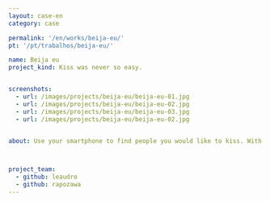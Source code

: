 ```yaml
---
layout: case-en
category: case

permalink: '/en/works/beija-eu/'
pt: '/pt/trabalhos/beija-eu/'

name: Beija eu
project_kind: Kiss was never so easy. 


screenshots:
  - url: /images/projects/beija-eu/beija-eu-01.jpg
  - url: /images/projects/beija-eu/beija-eu-02.jpg
  - url: /images/projects/beija-eu/beija-eu-03.jpg
  - url: /images/projects/beija-eu/beija-eu-02.jpg


about: Use your smartphone to find people you would like to kiss. With a filter search system, que app helps you to find peaple that you would like to know. Private rooms to user chat with anyone he want to. The Beija Eu finds other users that would like to kiss too. 



project_team:
  - github: leaudro
  - github: rapozawa
---
```

